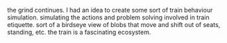the grind continues. I had an idea to create some sort of train behaviour simulation. simulating the actions and problem solving involved in train etiquette. sort of a birdseye view of blobs that move and shift out of seats, standing, etc. the train is a fascinating ecosystem. 